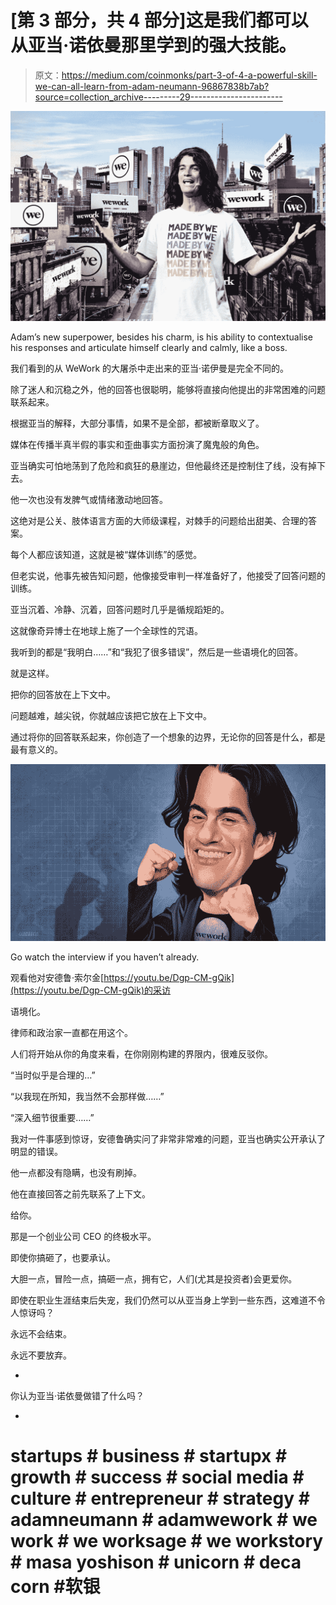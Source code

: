 # [第 3 部分，共 4 部分]这是我们都可以从亚当·诺依曼那里学到的强大技能。

> 原文：<https://medium.com/coinmonks/part-3-of-4-a-powerful-skill-we-can-all-learn-from-adam-neumann-96867838b7ab?source=collection_archive---------29----------------------->

![](img/97c0a9c47c78371e50f87a55467f3af0.png)

Adam’s new superpower, besides his charm, is his ability to contextualise his responses and articulate himself clearly and calmly, like a boss.

我们看到的从 WeWork 的大屠杀中走出来的亚当·诺伊曼是完全不同的。

除了迷人和沉稳之外，他的回答也很聪明，能够将直接向他提出的非常困难的问题联系起来。

根据亚当的解释，大部分事情，如果不是全部，都被断章取义了。

媒体在传播半真半假的事实和歪曲事实方面扮演了魔鬼般的角色。

亚当确实可怕地荡到了危险和疯狂的悬崖边，但他最终还是控制住了线，没有掉下去。

他一次也没有发脾气或情绪激动地回答。

这绝对是公关、肢体语言方面的大师级课程，对棘手的问题给出甜美、合理的答案。

每个人都应该知道，这就是被“媒体训练”的感觉。

但老实说，他事先被告知问题，他像接受审判一样准备好了，他接受了回答问题的训练。

亚当沉着、冷静、沉着，回答问题时几乎是循规蹈矩的。

这就像奇异博士在地球上施了一个全球性的咒语。

我听到的都是“我明白……”和“我犯了很多错误”，然后是一些语境化的回答。

就是这样。

把你的回答放在上下文中。

问题越难，越尖锐，你就越应该把它放在上下文中。

通过将你的回答联系起来，你创造了一个想象的边界，无论你的回答是什么，都是最有意义的。

![](img/23197a6ce5f1d1f2b6c80044c91df4e8.png)

Go watch the interview if you haven’t already.

观看他对安德鲁·索尔金[https://youtu.be/Dgp-CM-gQik](https://youtu.be/Dgp-CM-gQik)的采访

语境化。

律师和政治家一直都在用这个。

人们将开始从你的角度来看，在你刚刚构建的界限内，很难反驳你。

“当时似乎是合理的…”

“以我现在所知，我当然不会那样做……”

“深入细节很重要……”

我对一件事感到惊讶，安德鲁确实问了非常非常难的问题，亚当也确实公开承认了明显的错误。

他一点都没有隐瞒，也没有刷掉。

他在直接回答之前先联系了上下文。

给你。

那是一个创业公司 CEO 的终极水平。

即使你搞砸了，也要承认。

大胆一点，冒险一点，搞砸一点，拥有它，人们(尤其是投资者)会更爱你。

即使在职业生涯结束后失宠，我们仍然可以从亚当身上学到一些东西，这难道不令人惊讶吗？

永远不会结束。

永远不要放弃。

-

你认为亚当·诺依曼做错了什么吗？

-

# startups # business # startupx # growth # success # social media # culture # entrepreneur # strategy # adamneumann # adamwework # we work # we worksage # we workstory # masa yoshison # unicorn # deca corn #软银